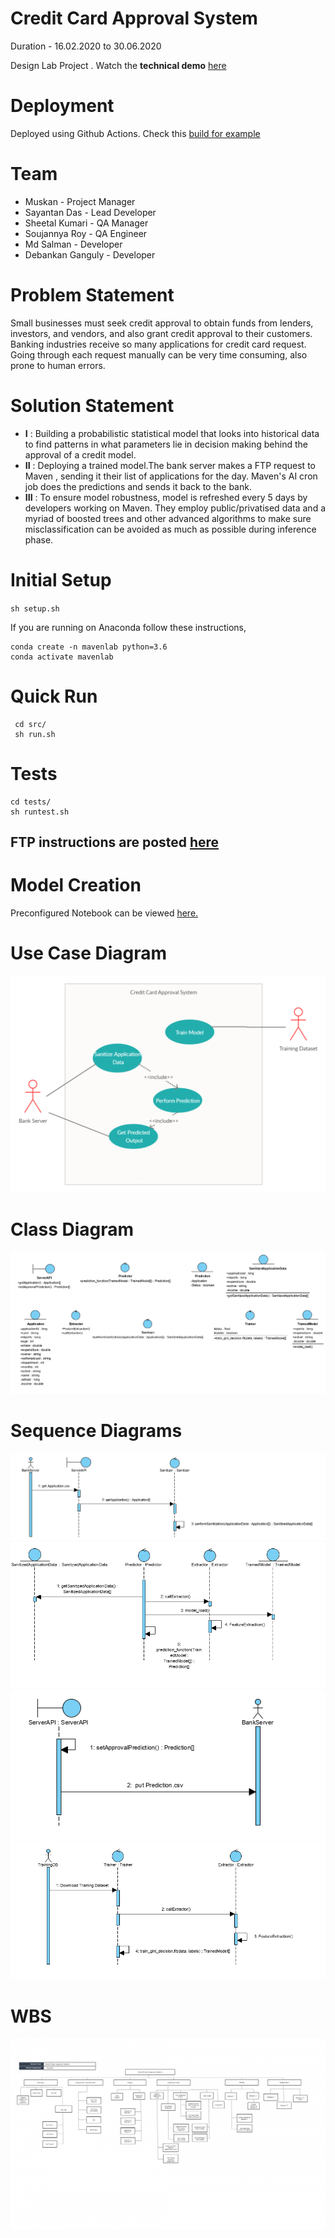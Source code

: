 # Credit Card Approval System

Duration - 16.02.2020 to 30.06.2020

Design Lab Project . Watch the **technical demo** [here](https://youtu.be/8bPrCyUI_rU)
# Deployment 
Deployed using Github Actions. Check this [build for example](https://github.com/ucalyptus/DesignLabProject/actions/runs/165519995)
# Team
- Muskan - Project Manager
- Sayantan Das - Lead Developer
- Sheetal Kumari - QA Manager
- Soujannya Roy - QA Engineer
- Md Salman - Developer
- Debankan Ganguly - Developer
# Problem Statement
Small businesses must seek credit approval to obtain funds from lenders, investors, and vendors, and also grant credit approval to their customers. Banking industries receive so many applications for credit card request. Going through each request manually can be very time consuming, also prone to human errors. 
# Solution Statement
- **I** : Building a probabilistic statistical model that looks into historical data to find patterns in what parameters lie in decision making behind the approval of a credit model.
- **II** : Deploying a trained model.The bank server makes a FTP request to Maven , sending it their list of applications for the day. Maven's AI cron job does the predictions and sends it back to the bank.
- **III** : To ensure model robustness, model is refreshed every 5 days by developers working on Maven. They employ public/privatised data and a myriad of boosted trees and other advanced algorithms to make sure misclassification can be avoided as much as possible during inference phase. 

# Initial Setup

`sh setup.sh` <br>

If you are running on Anaconda follow these instructions,
```
conda create -n mavenlab python=3.6
conda activate mavenlab
```

# Quick Run
```
 cd src/
 sh run.sh
```
# Tests
```
cd tests/
sh runtest.sh
```

## FTP instructions are posted [here](FTP_INST.md)
# Model Creation
Preconfigured Notebook can be viewed [here.](https://github.com/ucalyptus/DesignLabProject/blob/master/Maven%20System.ipynb%20-%20Colaboratory.pdf)

# Use Case Diagram
![](images/uc.png)

# Class Diagram
![](images/ClassDiagram.png)

# Sequence Diagrams
![Sanitizing the Data](images/SanitizingTheData.png)
![Performing Prediction](images/PerformingThePrediction.png)
![Get Predicted Output](images/GetPredictionOutput.png)
![Train Model](images/TrainModelMaven.png)

# WBS
![](images/WBS.png)
